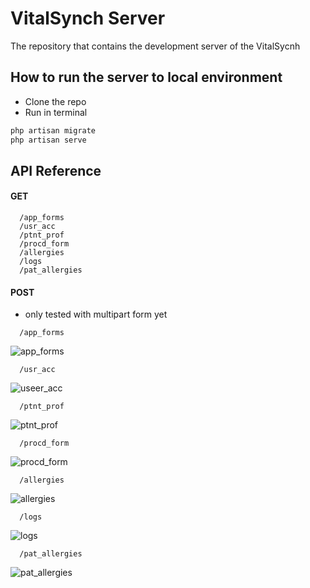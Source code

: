 # VitalSynch Server

The repository that contains the development server of the VitalSycnh

## How to run the server to local environment

- Clone the repo
- Run in terminal

```bash
php artisan migrate
php artisan serve
```

## API Reference
#### GET

```http
  /app_forms
  /usr_acc
  /ptnt_prof
  /procd_form
  /allergies
  /logs
  /pat_allergies
```

#### POST
* only tested with multipart form yet

```http
  /app_forms
```
![app_forms](https://github.com/laefy/VitalSynch-server/raw/main/screenshots/post-app_forms.png)

```http
  /usr_acc
```
![useer_acc](https://github.com/laefy/VitalSynch-server/raw/main/screenshots/post-user_acc.png)

```http
  /ptnt_prof
```
![ptnt_prof](https://github.com/laefy/VitalSynch-server/raw/main/screenshots/post-ptnt_prof.png)

```http
  /procd_form
```
![procd_form](https://github.com/laefy/VitalSynch-server/raw/main/screenshots/post-procd_form.png)

```http
  /allergies
```
![allergies](https://github.com/laefy/VitalSynch-server/raw/main/screenshots/post-allergies.png)

```http
  /logs
```
![logs](https://github.com/laefy/VitalSynch-server/raw/main/screenshots/post-logs.png)

```http
  /pat_allergies
```
![pat_allergies](https://github.com/laefy/VitalSynch-server/raw/main/screenshots/post-pat_allergies.png)

